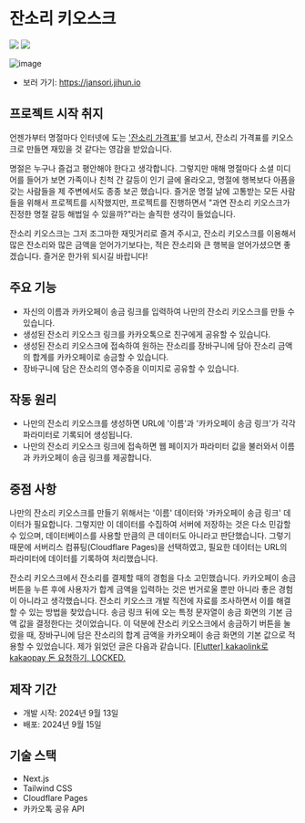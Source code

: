 # 잔소리 키오스크
<img src="https://img.shields.io/badge/Next.js-000000?style=flat-square&logo=Next.js&logoColor=white"/> <img src="https://img.shields.io/badge/Tailwind CSS-06B6D4?style=flat-square&logo=Tailwind CSS&logoColor=white"/>

![image](https://github.com/user-attachments/assets/ed2a53dd-fa44-4cf0-9f1c-415d482d3af8)

- 보러 가기: https://jansori.jihun.io

## 프로젝트 시작 취지
언젠가부터 명절마다 인터넷에 도는 ['잔소리 가격표'](https://www.google.com/search?sca_esv=28a657a2e876b5fc&sxsrf=ADLYWIJr_yqGeNUp9b5izKMMdko_jPBzxw:1726347662988&q=%EC%9E%94%EC%86%8C%EB%A6%AC+%EA%B0%80%EA%B2%A9%ED%91%9C&udm=2&fbs=AEQNm0DmKhoYsBCHazhZSCWuALW8l8eUs1i3TeMYPF4tXSfZ9zKNKSjpwusJM2dYWg4btGKvTs8msUkFt41RLL2EsYFXj1HJ-6Tz3zY-OaA8p5OIwItbocDk4qq86p8fJJCtbe3_2vimBnUgRwZhItF5qoYQaFE2UOeb1HzBnvjMvmHOhQgvZ1W__w-vNv-qb6FIYxwRlN9p&sa=X&ved=2ahUKEwiThdiZqsOIAxXfZfUHHXTmOlsQtKgLegQIDxAB&biw=1372&bih=931&dpr=2)를 보고서, 잔소리 가격표를 키오스크로 만들면 재밌을 것 같다는 영감을 받았습니다.

명절은 누구나 즐겁고 평안해야 한다고 생각합니다. 그렇지만 매해 명절마다 소셜 미디어를 들어가 보면 가족이나 친척 간 갈등이 인기 글에 올라오고, 명절에 행복보다 아픔을 갖는 사람들을 제 주변에서도 종종 보곤 했습니다. 즐거운 명절 날에 고통받는 모든 사람들을 위해서 프로젝트를 시작했지만, 프로젝트를 진행하면서 "과연 잔소리 키오스크가 진정한 명절 갈등 해법일 수 있을까?"라는 솔직한 생각이 들었습니다. 

잔소리 키오스크는 그저 조그마한 재밋거리로 즐겨 주시고, 잔소리 키오스크를 이용해서 많은 잔소리와 많은 금액을 얻어가기보다는, 적은 잔소리와 큰 행복을 얻어가셨으면 좋겠습니다. 즐거운 한가위 되시길 바랍니다!

## 주요 기능
- 자신의 이름과 카카오페이 송금 링크를 입력하여 나만의 잔소리 키오스크를 만들 수 있습니다.
- 생성된 잔소리 키오스크 링크를 카카오톡으로 친구에게 공유할 수 있습니다.
- 생성된 잔소리 키오스크에 접속하여 원하는 잔소리를 장바구니에 담아 잔소리 금액의 합계를 카카오페이로 송금할 수 있습니다.
- 장바구니에 담은 잔소리의 영수증을 이미지로 공유할 수 있습니다.

## 작동 원리
- 나만의 잔소리 키오스크를 생성하면 URL에 '이름'과 '카카오페이 송금 링크'가 각각 파라미터로 기록되어 생성됩니다.
- 나만의 잔소리 키오스크 링크에 접속하면 웹 페이지가 파라미터 값을 불러와서 이름과 카카오페이 송금 링크를 제공합니다. 


## 중점 사항
나만의 잔소리 키오스크를 만들기 위해서는 '이름' 데이터와 '카카오페이 송금 링크' 데이터가 필요합니다. 그렇지만 이 데이터를 수집하여 서버에 저장하는 것은 다소 민감할 수 있으며, 데이터베이스를 사용할 만큼의 큰 데이터도 아니라고 판단했습니다. 그렇기 때문에 서버리스 컴퓨팅(Cloudflare Pages)을 선택하였고, 필요한 데이터는 URL의 파라미터에 데이터를 기록하여 처리했습니다.

잔소리 키오스크에서 잔소리를 결제할 때의 경험을 다소 고민했습니다. 카카오페이 송금 버튼을 누른 후에 사용자가 합계 금액을 입력하는 것은 번거로울 뿐만 아니라 좋은 경험이 아니라고 생각했습니다. 잔소리 키오스크 개발 직전에 자료를 조사하면서 이를 해결할 수 있는 방법을 찾았습니다. 송금 링크 뒤에 오는 특정 문자열이 송금 화면의 기본 금액 값을 결정한다는 것이었습니다. 이 덕분에 잔소리 키오스크에서 송금하기 버튼을 눌렀을 때, 장바구니에 담은 잔소리의 합계 금액을 카카오페이 송금 화면의 기본 값으로 적용할 수 있었습니다. 제가 읽었던 글은 다음과 같습니다. [[Flutter] kakaolink로 kakaopay 돈 요청하기, LOCKED.](https://velog.io/@locked/Flutter-kakaolink%EB%A1%9C-kakaopay-%EB%8F%88-%EC%9A%94%EC%B2%AD%ED%95%98%EA%B8%B0)

## 제작 기간
- 개발 시작: 2024년 9월 13일
- 배포: 2024년 9월 15일

## 기술 스택
- Next.js
- Tailwind CSS
- Cloudflare Pages
- 카카오톡 공유 API
